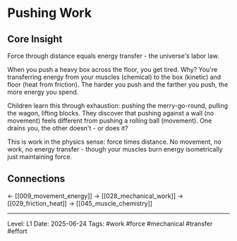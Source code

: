 # Pushing Work

## Core Insight
Force through distance equals energy transfer - the universe's labor law.

When you push a heavy box across the floor, you get tired. Why? You're transferring energy from your muscles (chemical) to the box (kinetic) and floor (heat from friction). The harder you push and the farther you push, the more energy you spend.

Children learn this through exhaustion: pushing the merry-go-round, pulling the wagon, lifting blocks. They discover that pushing against a wall (no movement) feels different from pushing a rolling ball (movement). One drains you, the other doesn't - or does it?

This is work in the physics sense: force times distance. No movement, no work, no energy transfer - though your muscles burn energy isometrically just maintaining force.

## Connections
← [[009_movement_energy]]
→ [[028_mechanical_work]]
→ [[029_friction_heat]]
→ [[045_muscle_chemistry]]

---
Level: L1
Date: 2025-06-24
Tags: #work #force #mechanical #transfer #effort